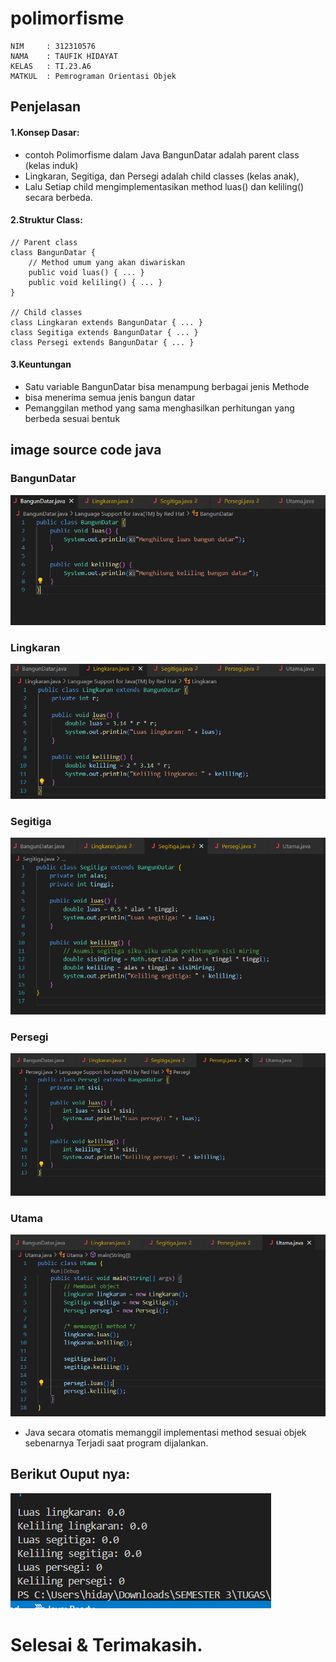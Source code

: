 # polimorfisme
```
NIM     : 312310576
NAMA    : TAUFIK HIDAYAT
KELAS   : TI.23.A6
MATKUL  : Pemrograman Orientasi Objek
```
## Penjelasan
#### 1.Konsep Dasar:
- contoh Polimorfisme dalam Java BangunDatar adalah parent class (kelas induk)
- Lingkaran, Segitiga, dan Persegi adalah child classes (kelas anak),
- Lalu Setiap child mengimplementasikan method luas() dan keliling() secara berbeda.

#### 2.Struktur Class:
```
// Parent class
class BangunDatar {
    // Method umum yang akan diwariskan
    public void luas() { ... }
    public void keliling() { ... }
}

// Child classes
class Lingkaran extends BangunDatar { ... }
class Segitiga extends BangunDatar { ... }
class Persegi extends BangunDatar { ... }
```
#### 3.Keuntungan
- Satu variable BangunDatar bisa menampung berbagai jenis Methode
- bisa menerima semua jenis bangun datar
- Pemanggilan method yang sama menghasilkan perhitungan yang berbeda sesuai bentuk



## image source code java
### BangunDatar
![image](sst5/ss1.png)
### Lingkaran
![image](sst5/ss2.png)
### Segitiga
![image](sst5/ss3.png)
### Persegi
![image](sst5/ss4.png)
### Utama
![image](sst5/ss5.png)

- Java secara otomatis memanggil implementasi method sesuai objek sebenarnya
Terjadi saat program dijalankan.
## Berikut Ouput nya:
![image](sst5/ss6.png)


# Selesai & Terimakasih.

  

